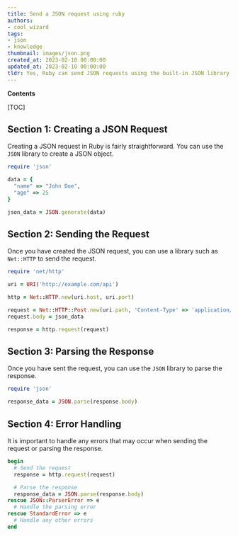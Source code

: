 ```yaml
---
title: Send a JSON request using ruby
authors:
- cool_wizard
tags:
- json
- knowledge
thumbnail: images/json.png
created_at: 2023-02-10 00:00:00
updated_at: 2023-02-10 00:00:00
tldr: Yes, Ruby can send JSON requests using the built-in JSON library.
---
```


**Contents**

[TOC]

## Section 1: Creating a JSON Request

Creating a JSON request in Ruby is fairly straightforward. You can use the `JSON` library to create a JSON object.

```ruby
require 'json'

data = {
  "name" => "John Doe",
  "age" => 25
}

json_data = JSON.generate(data)
```

## Section 2: Sending the Request

Once you have created the JSON request, you can use a library such as `Net::HTTP` to send the request.

```ruby
require 'net/http'

uri = URI('http://example.com/api')

http = Net::HTTP.new(uri.host, uri.port)

request = Net::HTTP::Post.new(uri.path, 'Content-Type' => 'application/json')
request.body = json_data

response = http.request(request)
```

## Section 3: Parsing the Response

Once you have sent the request, you can use the `JSON` library to parse the response.

```ruby
require 'json'

response_data = JSON.parse(response.body)
```

## Section 4: Error Handling

It is important to handle any errors that may occur when sending the request or parsing the response.

```ruby
begin
  # Send the request
  response = http.request(request)

  # Parse the response
  response_data = JSON.parse(response.body)
rescue JSON::ParserError => e
  # Handle the parsing error
rescue StandardError => e
  # Handle any other errors
end
```

